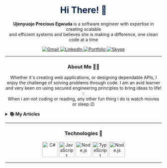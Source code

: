 
<!-- Welcome and Title -->
<h1 align="center" style="color: #002147;">Hi There! 👋</h1>
<p align="center">
  <strong>Ujenyuojo Precious Egwuda </strong> is a software engineer with expertise in creating scalable <br> 
  and efficient systems and believes she is making a difference, one clean code at a time
</p>
 
<!-- Contact Badges -->
<p align="center">
    <a href="mailto:egwudaprecious.hotmail@gmail.com">
        <img src="https://img.shields.io/badge/Gmail-D14836?style=for-the-badge&logo=gmail&logoColor=white" alt="Gmail">
    </a>
    <a href="https://www.linkedin.com/in/eujenyu">
        <img src="https://img.shields.io/badge/LinkedIn-0077B5?style=for-the-badge&logo=linkedin&logoColor=white" alt="LinkedIn">
    </a>
    <a href="https://ujenyuojoegwuda.vercel.app">
        <img src="https://img.shields.io/badge/portfolio-000000?style=for-the-badge&logo=Opsgenie&logoColor=002147" alt="Portfolio">
    </a>
    <a href="skype:live:.cid.f549ed1c55db482c?chat">
      <img src="https://img.shields.io/badge/SKYPE-075099?style=for-the-badge&logo=skype&logoColor=white" alt="Skype"/>
     </a>
</p>

<!--Briefly introduce yourself. -->
---
<h3 align="center">About Me 👨‍💻</h3>
 <p align="center">
   Whether it's creating web applications, or designing dependable APIs, I enjoy the challenge of solving problems through code. I am an avid learner and 
   very keen on using secured engineering principles to bring ideas to life! 💡<br>
   When i am not coding or reading, any other fun thing i do is watch movies or sleep.😉  

  <br>
  <details> 
    <summary><b>📚 My Articles</b></summary>
     <br>
   <p> I occasionally write articles on various topics on Medium. Here are some of my recent posts. ⬇️</p> 
   
  <!-- LIST OF ARTICLES -->
   - [🔗 API Documentation in .NET 7: Swagger, OpenAPI, and XML Comments](https://medium.com/@egwudaujenyuojo/implement-api-documentation-in-net-7-swagger-openapi-and-xml-comments-214caf53eece)

  - [🔗 Mastering Object-Oriented Programming in C#: A Beginner’s Guide](https://medium.com/@egwudaujenyuojo/mastering-object-oriented-programming-in-c-a-beginners-guide-59e06225b2f3)

 - [🔗 Global Error Handling in ASP.NET Core Web API](https://medium.com/@egwudaujenyuojo/global-error-handling-in-asp-net-core-web-api-962c1ab8a516)

 <br>

 [![See More On Medium](https://img.shields.io/badge/See_More_On_Medium-12100E?style=for-the-badge&logo=medium&logoColor=white)](https://medium.com/@egwudaujenyuojo)
  

  </details> 
</p> 

---


<h3 align="center">Technologies 🧰</h3>
<p align="center">
        <!-- C# -->
    <img src="https://cdn.jsdelivr.net/gh/devicons/devicon@latest/icons/csharp/csharp-original.svg" alt="C#" width="50" height="50" />
    <!-- JavaScript -->
    <img src="https://cdn.jsdelivr.net/gh/devicons/devicon@latest/icons/javascript/javascript-original.svg" alt="JavaScript" width="50" height="50" />
    <img src="https://cdn.jsdelivr.net/gh/devicons/devicon@latest/icons/python/python-original.svg" alt="Node.js" width="50" height="50" />
    <!-- TypeScript -->
    <img src="https://cdn.jsdelivr.net/gh/devicons/devicon@latest/icons/typescript/typescript-original.svg" alt="TypeScript" width="50" height="50" />
    <!-- Node.js -->
    <!--<img src="https://cdn.jsdelivr.net/gh/devicons/devicon@latest/icons/nodejs/python-original.svg" alt="Node.js" width="50" height="50" />
   <!-- SQL -->
   <img src="https://cdn.jsdelivr.net/gh/devicons/devicon@latest/icons/sql/sql-original.svg" alt="Node.js" width="50" height="50" />
  
</p>

---

